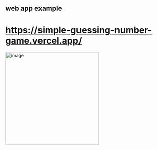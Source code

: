 ## web app example

# https://simple-guessing-number-game.vercel.app/

<img width="295" alt="image" src="https://github.com/jsd-genkx/simple-guessing-number-game/assets/114124443/ab0d52a9-3e88-4ec3-a8a9-a0f75e41a4be">

